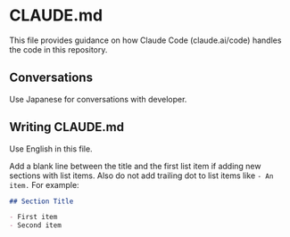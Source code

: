 # CLAUDE.md

This file provides guidance on how Claude Code (claude.ai/code) handles the code in this repository.

## Conversations

Use Japanese for conversations with developer.

## Writing CLAUDE.md

Use English in this file.

Add a blank line between the title and the first list item if adding new sections with list items.
Also do not add trailing dot to list items like `- An item.`
For example:

```markdown
## Section Title

- First item
- Second item
```
